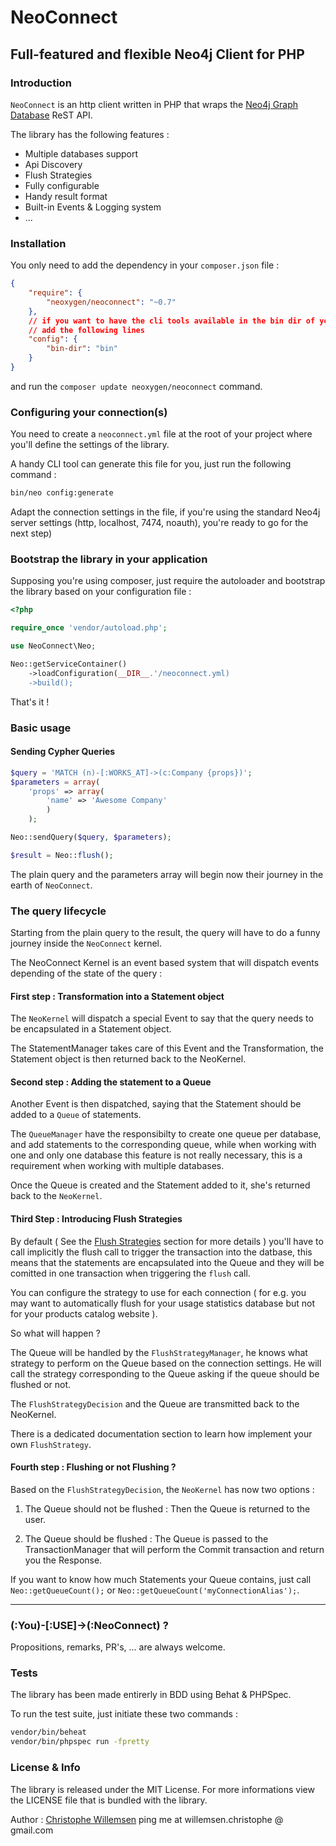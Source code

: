 # NeoConnect

## Full-featured and flexible Neo4j Client for PHP

### Introduction

`NeoConnect` is an http client written in PHP that wraps the [Neo4j Graph Database](https://neo4j.org) ReST API.

The library has the following features :

- Multiple databases support
- Api Discovery
- Flush Strategies
- Fully configurable
- Handy result format
- Built-in Events & Logging system
- ...

### Installation

You only need to add the dependency in your `composer.json` file :

```json
{
    "require": {
        "neoxygen/neoconnect": "~0.7"
    },
    // if you want to have the cli tools available in the bin dir of your project root folder
    // add the following lines
    "config": {
        "bin-dir": "bin"
    }
}
```

and run the `composer update neoxygen/neoconnect` command.

### Configuring your connection(s)

You need to create a `neoconnect.yml` file at the root of your project where you'll define the settings of the library.

A handy CLI tool can generate this file for you, just run the following command :

```bash
bin/neo config:generate
```

Adapt the connection settings in the file, if you're using the standard Neo4j server settings (http, localhost, 7474, noauth),
you're ready to go for the next step)

### Bootstrap the library in your application

Supposing you're using composer, just require the autoloader and bootstrap the library based on your configuration file :

```php
<?php

require_once 'vendor/autoload.php';

use NeoConnect\Neo;

Neo::getServiceContainer()
    ->loadConfiguration(__DIR__.'/neoconnect.yml)
    ->build();
```

That's it !

### Basic usage

#### Sending Cypher Queries

```php
$query = 'MATCH (n)-[:WORKS_AT]->(c:Company {props})';
$parameters = array(
    'props' => array(
        'name' => 'Awesome Company'
        )
    );

Neo::sendQuery($query, $parameters);

$result = Neo::flush();
```

The plain query and the parameters array will begin now their journey in the earth of `NeoConnect`.

### The query lifecycle

Starting from the plain query to the result, the query will have to do a funny journey inside the `NeoConnect` kernel.

The NeoConnect Kernel is an event based system that will dispatch events depending of the state of the query :

#### First step : Transformation into a Statement object

The `NeoKernel` will dispatch a special Event to say that the query needs to be encapsulated in a Statement object.

The StatementManager takes care of this Event and the Transformation, the Statement object is then returned back to the NeoKernel.

#### Second step : Adding the statement to a Queue

Another Event is then dispatched, saying that the Statement should be added to a `Queue` of statements.

The `QueueManager` have the responsibilty to create one queue per database, and add statements to the corresponding queue,
while when working with one and only one database this feature is not really necessary, this is a requirement when working
with multiple databases.

Once the Queue is created and the Statement added to it, she's returned back to the `NeoKernel`.

#### Third Step : Introducing Flush Strategies

By default ( See the [Flush Strategies](#flush-strategies) section for more details ) you'll have to call implicitly the flush
call to trigger the transaction into the datbase, this means that the statements are encapsulated into the Queue and they
will be comitted in one transaction when triggering the `flush` call.

You can configure the strategy to use for each connection ( for e.g. you may want to automatically flush for your usage statistics
database but not for your products catalog website ).

So what will happen ?

The Queue will be handled by the `FlushStrategyManager`, he knows what strategy to perform on the Queue based on the connection
settings. He will call the strategy corresponding to the Queue asking if the queue should be flushed or not.

The `FlushStrategyDecision` and the Queue are transmitted back to the NeoKernel.

There is a dedicated documentation section to learn how implement your own `FlushStrategy`.

#### Fourth step : Flushing or not Flushing ?

Based on the `FlushStrategyDecision`, the `NeoKernel` has now two options :

1. The Queue should not be flushed : Then the Queue is returned to the user.

2. The Queue should be flushed : The Queue is passed to the TransactionManager that will perform the Commit transaction
   and return you the Response.

If you want to know how much Statements your Queue contains, just call `Neo::getQueueCount();` or
`Neo::getQueueCount('myConnectionAlias');`.


---

### (:You)-[:USE]->(:NeoConnect) ?

Propositions, remarks, PR's, ... are always welcome.

### Tests

The library has been made entirerly in BDD using Behat & PHPSpec.

To run the test suite, just initiate these two commands :

```bash
vendor/bin/beheat
vendor/bin/phpspec run -fpretty
```

### License & Info

The library is released under the MIT License. For more informations view the LICENSE file that is bundled with the library.

Author : [Christophe Willemsen](https://twitter.com/ikwattro) ping me at willemsen.christophe @ gmail.com



